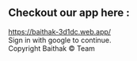 ## Checkout our app here :
https://baithak-3d1dc.web.app/ <br>
Sign in with google to continue.<br>
Copyright Baithak © Team

